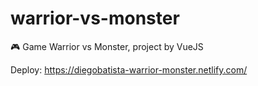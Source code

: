 # warrior-vs-monster
🎮 Game Warrior vs Monster, project by VueJS

Deploy: https://diegobatista-warrior-monster.netlify.com/
